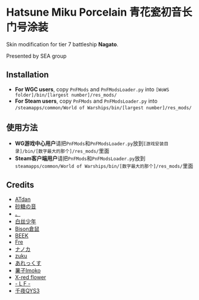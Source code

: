 ﻿# Hatsune Miku Porcelain 青花瓷初音长门号涂装

Skin modification for tier 7 battleship **Nagato**. 

Presented by SEA group

## Installation
* **For WGC users**, copy `PnFMods` and `PnFModsLoader.py` into `[WoWS folder]/bin/[largest number]/res_mods/`
* **For Steam users**, copy `PnFMods` and `PnFModsLoader.py` into `/steamapps/common/World of Warships/bin/[largest number]/res_mods/`

## 使用方法
* **WG游戏中心用户**请把`PnFMods`和`PnFModsLoader.py`放到`[游戏安装目录]/bin/[数字最大的那个]/res_mods/`里面
* **Steam客户端用户**请把`PnFMods`和`PnFModsLoader.py`放到`steamapps/common/World of Warships/bin/[数字最大的那个]/res_mods/`里面

## Credits
* [ATdan](https://www.pixiv.net/users/6662895)
* [砂糖の音](https://www.pixiv.net/users/8514255)
* [。](https://www.pixiv.net/users/9995632)
* [白丝少年](https://www.pixiv.net/users/2175653)
* [Bison倉鼠](https://www.pixiv.net/users/333556)
* [BEEK](https://www.pixiv.net/users/448776)
* [Fre](https://www.pixiv.net/users/3728269)
* [ナノカ](https://www.pixiv.net/users/1034273)
* [zuku](https://www.pixiv.net/users/9555971)
* [あれっくす](https://www.pixiv.net/users/585981)
* [薯子Imoko](https://www.pixiv.net/users/1950701)
* [X-red flower](https://www.pixiv.net/users/6239377)
* [- L F -](https://www.pixiv.net/users/6327914)
* [千夜QYS3](https://www.pixiv.net/users/7210261)